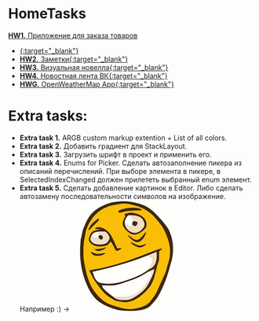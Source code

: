 # HomeTasks
<a href="https://github.com/PavlenkoDR/XamarinStudents/tree/master/Hometasks/HW1/" target="_blank">**HW1.** Приложение для заказа товаров</a>
* [{:target="_blank"}]()
* [**HW2.** Заметки{:target="_blank"}](https://github.com/PavlenkoDR/XamarinStudents/tree/master/Hometasks/HW2)
* [**HW3.** Визуальная новелла{:target="_blank"}](https://github.com/PavlenkoDR/XamarinStudents/tree/master/Hometasks/HW3)
* [**HW4.** Новостная лента ВК{:target="_blank"}](https://github.com/PavlenkoDR/XamarinStudents/tree/master/Hometasks/HW4)
* [**HWG.** OpenWeatherMap App{:target="_blank"}](https://github.com/PavlenkoDR/XamarinStudents/tree/master/Hometasks/HWG)
# Extra tasks:
* **Extra task 1.**	ARGB custom markup extention + List of all colors.
* **Extra task 2.** Добавить градиент для StackLayout.
* **Extra task 3.** Загрузить шрифт в проект и применить его.
* **Extra task 4.** Enums for Picker.
Сделать автозаполнение пикера из описаний перечислений. 
При выборе элемента в пикере, в SelectedIndexChanged должен прилететь выбранный enum элемент.
* **Extra task 5.** Сделать добавление картинок в Editor. Либо сделать автозамену последовательности символов на изображение.
Например :) -> ![](roflan.jpg)
